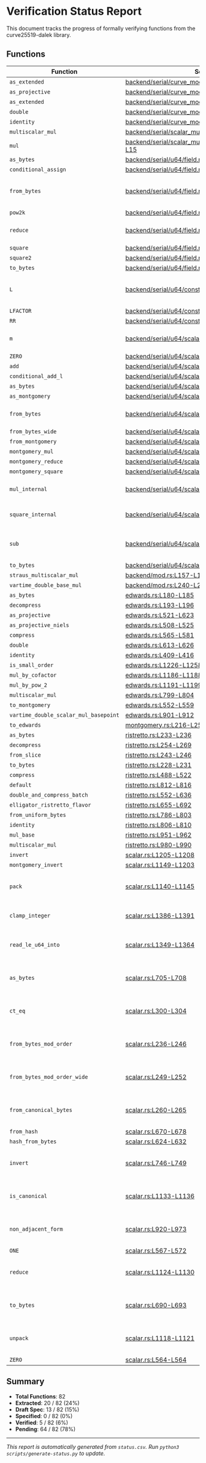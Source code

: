 # Verification Status Report

This document tracks the progress of formally verifying functions from the curve25519-dalek library.

## Functions

| Function | Source | Spec Theorem | Extracted | Verified | Notes |
|----------|--------|--------------|-----------|----------|-------|
| `as_extended` | [backend/serial/curve_models/mod.rs:L364-L372](curve25519-dalek/src/backend/serial/curve_models/mod.rs#L364-L372) | - | ☐ | ☐ |  |
| `as_projective` | [backend/serial/curve_models/mod.rs:L352-L359](curve25519-dalek/src/backend/serial/curve_models/mod.rs#L352-L359) | - | ☐ | ☐ |  |
| `as_extended` | [backend/serial/curve_models/mod.rs:L337-L345](curve25519-dalek/src/backend/serial/curve_models/mod.rs#L337-L345) | - | ☐ | ☐ |  |
| `double` | [backend/serial/curve_models/mod.rs:L380-L397](curve25519-dalek/src/backend/serial/curve_models/mod.rs#L380-L397) | - | ☐ | ☐ |  |
| `identity` | [backend/serial/curve_models/mod.rs:L229-L237](curve25519-dalek/src/backend/serial/curve_models/mod.rs#L229-L237) | - | ☐ | ☐ |  |
| `multiscalar_mul` | [backend/serial/scalar_mul/straus.rs:L1-L47](curve25519-dalek/src/backend/serial/scalar_mul/straus.rs#L1-L47) | - | ☐ | ☐ |  |
| `mul` | [backend/serial/scalar_mul/vartime_double_base.rs:L1-L15](curve25519-dalek/src/backend/serial/scalar_mul/vartime_double_base.rs#L1-L15) | - | ☐ | ☐ |  |
| `as_bytes` | [backend/serial/u64/field.rs:L367-L369](curve25519-dalek/src/backend/serial/u64/field.rs#L367-L369) | - | ☐ | ☐ |  |
| `conditional_assign` | [backend/serial/u64/field.rs:L247-L254](curve25519-dalek/src/backend/serial/u64/field.rs#L247-L254) | - | ☐ | ☐ |  |
| `from_bytes` | [backend/serial/u64/field.rs:L337-L363](curve25519-dalek/src/backend/serial/u64/field.rs#L337-L363) | - | ✅ | ☐ | Brackets required in extracted Lean |
| `pow2k` | [backend/serial/u64/field.rs:L460-L565](curve25519-dalek/src/backend/serial/u64/field.rs#L460-L565) | - | ☐ | ☐ |  |
| `reduce` | [backend/serial/u64/field.rs:L290-L323](curve25519-dalek/src/backend/serial/u64/field.rs#L290-L323) | [Backend/Serial/U64/Field/FieldElement51/Reduce.lean](Curve25519Dalek/Proofs/Backend/Serial/U64/Field/FieldElement51/Reduce.lean) | ✅ | ✅ | Verified (oliver-butterley) |
| `square` | [backend/serial/u64/field.rs:L561-L561](curve25519-dalek/src/backend/serial/u64/field.rs#L561-L561) | - | ☐ | ☐ |  |
| `square2` | [backend/serial/u64/field.rs:L566-L570](curve25519-dalek/src/backend/serial/u64/field.rs#L566-L570) | - | ☐ | ☐ |  |
| `to_bytes` | [backend/serial/u64/field.rs:L374-L456](curve25519-dalek/src/backend/serial/u64/field.rs#L374-L456) | - | ✅ | ☐ |  |
| `L` | [backend/serial/u64/constants.rs:L127-L133](curve25519-dalek/src/backend/serial/u64/constants.rs#L127-L133) | - | ✅ | ☐ | Brackets required in extracted Lean |
| `LFACTOR` | [backend/serial/u64/constants.rs:L136-L136](curve25519-dalek/src/backend/serial/u64/constants.rs#L136-L136) | - | ✅ | ☐ |  |
| `RR` | [backend/serial/u64/constants.rs:L148-L154](curve25519-dalek/src/backend/serial/u64/constants.rs#L148-L154) | - | ✅ | ☐ |  |
| `m` | [backend/serial/u64/scalar.rs:L56-L58](curve25519-dalek/src/backend/serial/u64/scalar.rs#L56-L58) | [Backend/Serial/U64/Scalar/M.lean](Curve25519Dalek/Proofs/Backend/Serial/U64/Scalar/M.lean) | ✅ | ✅ | Verified (oliver-butterley) |
| `ZERO` | [backend/serial/u64/scalar.rs:L62-L62](curve25519-dalek/src/backend/serial/u64/scalar.rs#L62-L62) | - | ✅ | ☐ |  |
| `add` | [backend/serial/u64/scalar.rs:L159-L174](curve25519-dalek/src/backend/serial/u64/scalar.rs#L159-L174) | - | ☐ | ☐ |  |
| `conditional_add_l` | [backend/serial/u64/scalar.rs:L195-L208](curve25519-dalek/src/backend/serial/u64/scalar.rs#L195-L208) | - | ✅ | ☐ |  |
| `as_bytes` | [backend/serial/u64/scalar.rs:L119-L158](curve25519-dalek/src/backend/serial/u64/scalar.rs#L119-L158) | - | ☐ | ☐ |  |
| `as_montgomery` | [backend/serial/u64/scalar.rs:L317-L323](curve25519-dalek/src/backend/serial/u64/scalar.rs#L317-L323) | - | ☐ | ☐ |  |
| `from_bytes` | [backend/serial/u64/scalar.rs:L64-L85](curve25519-dalek/src/backend/serial/u64/scalar.rs#L64-L85) | - | ✅ | ☐ | Nested loop refactored |
| `from_bytes_wide` | [backend/serial/u64/scalar.rs:L87-L116](curve25519-dalek/src/backend/serial/u64/scalar.rs#L87-L116) | - | ☐ | ☐ |  |
| `from_montgomery` | [backend/serial/u64/scalar.rs:L324-L432](curve25519-dalek/src/backend/serial/u64/scalar.rs#L324-L432) | - | ☐ | ☐ |  |
| `montgomery_mul` | [backend/serial/u64/scalar.rs:L304-L306](curve25519-dalek/src/backend/serial/u64/scalar.rs#L304-L306) | - | ☐ | ☐ |  |
| `montgomery_reduce` | [backend/serial/u64/scalar.rs:L253-L258](curve25519-dalek/src/backend/serial/u64/scalar.rs#L253-L258) | - | ☐ | ☐ |  |
| `montgomery_square` | [backend/serial/u64/scalar.rs:L310-L312](curve25519-dalek/src/backend/serial/u64/scalar.rs#L310-L312) | - | ☐ | ☐ |  |
| `mul_internal` | [backend/serial/u64/scalar.rs:L203-L217](curve25519-dalek/src/backend/serial/u64/scalar.rs#L203-L217) | [Backend/Serial/U64/Scalar/Scalar52/MulInternal.lean](Curve25519Dalek/Proofs/Backend/Serial/U64/Scalar/Scalar52/MulInternal.lean) | ✅ | ✅ | Verified (oliver-butterley) |
| `square_internal` | [backend/serial/u64/scalar.rs:L222-L241](curve25519-dalek/src/backend/serial/u64/scalar.rs#L222-L241) | [Backend/Serial/U64/Scalar/Scalar52/SquareInternal.lean](Curve25519Dalek/Proofs/Backend/Serial/U64/Scalar/Scalar52/SquareInternal.lean) | ✅ | ✅ | Verified (oliver-butterley) |
| `sub` | [backend/serial/u64/scalar.rs:L175-L198](curve25519-dalek/src/backend/serial/u64/scalar.rs#L175-L198) | - | ✅ | ☐ | Minor refactor of loop required |
| `to_bytes` | [backend/serial/u64/scalar.rs:L129-L166](curve25519-dalek/src/backend/serial/u64/scalar.rs#L129-L166) | - | ✅ | ☐ |  |
| `straus_multiscalar_mul` | [backend/mod.rs:L157-L191](curve25519-dalek/src/backend/mod.rs#L157-L191) | - | ☐ | ☐ |  |
| `vartime_double_base_mul` | [backend/mod.rs:L240-L245](curve25519-dalek/src/backend/mod.rs#L240-L245) | - | ☐ | ☐ |  |
| `as_bytes` | [edwards.rs:L180-L185](curve25519-dalek/src/edwards.rs#L180-L185) | - | ☐ | ☐ |  |
| `decompress` | [edwards.rs:L193-L196](curve25519-dalek/src/edwards.rs#L193-L196) | - | ☐ | ☐ |  |
| `as_projective` | [edwards.rs:L521-L623](curve25519-dalek/src/edwards.rs#L521-L623) | - | ☐ | ☐ |  |
| `as_projective_niels` | [edwards.rs:L508-L525](curve25519-dalek/src/edwards.rs#L508-L525) | - | ☐ | ☐ |  |
| `compress` | [edwards.rs:L565-L581](curve25519-dalek/src/edwards.rs#L565-L581) | - | ☐ | ☐ |  |
| `double` | [edwards.rs:L613-L626](curve25519-dalek/src/edwards.rs#L613-L626) | - | ☐ | ☐ |  |
| `identity` | [edwards.rs:L409-L416](curve25519-dalek/src/edwards.rs#L409-L416) | - | ☐ | ☐ |  |
| `is_small_order` | [edwards.rs:L1226-L1258](curve25519-dalek/src/edwards.rs#L1226-L1258) | - | ☐ | ☐ |  |
| `mul_by_cofactor` | [edwards.rs:L1186-L1188](curve25519-dalek/src/edwards.rs#L1186-L1188) | - | ☐ | ☐ |  |
| `mul_by_pow_2` | [edwards.rs:L1191-L1199](curve25519-dalek/src/edwards.rs#L1191-L1199) | - | ☐ | ☐ |  |
| `multiscalar_mul` | [edwards.rs:L799-L804](curve25519-dalek/src/edwards.rs#L799-L804) | - | ☐ | ☐ |  |
| `to_montgomery` | [edwards.rs:L552-L559](curve25519-dalek/src/edwards.rs#L552-L559) | - | ☐ | ☐ |  |
| `vartime_double_scalar_mul_basepoint` | [edwards.rs:L901-L912](curve25519-dalek/src/edwards.rs#L901-L912) | - | ☐ | ☐ |  |
| `to_edwards` | [montgomery.rs:L216-L252](curve25519-dalek/src/montgomery.rs#L216-L252) | - | ☐ | ☐ |  |
| `as_bytes` | [ristretto.rs:L233-L236](curve25519-dalek/src/ristretto.rs#L233-L236) | - | ☐ | ☐ |  |
| `decompress` | [ristretto.rs:L254-L269](curve25519-dalek/src/ristretto.rs#L254-L269) | - | ☐ | ☐ |  |
| `from_slice` | [ristretto.rs:L243-L246](curve25519-dalek/src/ristretto.rs#L243-L246) | - | ☐ | ☐ |  |
| `to_bytes` | [ristretto.rs:L228-L231](curve25519-dalek/src/ristretto.rs#L228-L231) | - | ☐ | ☐ |  |
| `compress` | [ristretto.rs:L488-L522](curve25519-dalek/src/ristretto.rs#L488-L522) | - | ☐ | ☐ |  |
| `default` | [ristretto.rs:L812-L816](curve25519-dalek/src/ristretto.rs#L812-L816) | - | ☐ | ☐ |  |
| `double_and_compress_batch` | [ristretto.rs:L552-L636](curve25519-dalek/src/ristretto.rs#L552-L636) | - | ☐ | ☐ |  |
| `elligator_ristretto_flavor` | [ristretto.rs:L655-L692](curve25519-dalek/src/ristretto.rs#L655-L692) | - | ☐ | ☐ |  |
| `from_uniform_bytes` | [ristretto.rs:L786-L803](curve25519-dalek/src/ristretto.rs#L786-L803) | - | ☐ | ☐ |  |
| `identity` | [ristretto.rs:L806-L810](curve25519-dalek/src/ristretto.rs#L806-L810) | - | ☐ | ☐ |  |
| `mul_base` | [ristretto.rs:L951-L962](curve25519-dalek/src/ristretto.rs#L951-L962) | - | ☐ | ☐ |  |
| `multiscalar_mul` | [ristretto.rs:L980-L990](curve25519-dalek/src/ristretto.rs#L980-L990) | - | ☐ | ☐ |  |
| `invert` | [scalar.rs:L1205-L1208](curve25519-dalek/src/scalar.rs#L1205-L1208) | - | ☐ | ☐ |  |
| `montgomery_invert` | [scalar.rs:L1149-L1203](curve25519-dalek/src/scalar.rs#L1149-L1203) | - | ☐ | ☐ |  |
| `pack` | [scalar.rs:L1140-L1145](curve25519-dalek/src/scalar.rs#L1140-L1145) | - | ☐ | ✏️ | NL-specs written (markus-dablander) |
| `clamp_integer` | [scalar.rs:L1386-L1391](curve25519-dalek/src/scalar.rs#L1386-L1391) | [Scalar/ClampInteger.lean](Curve25519Dalek/Proofs/Scalar/ClampInteger.lean) | ✅ | ✅ | Verified (oliver-butterley) |
| `read_le_u64_into` | [scalar.rs:L1349-L1364](curve25519-dalek/src/scalar.rs#L1349-L1364) | - | ☐ | ✏️ | NL-specs written (markus-dablander) |
| `as_bytes` | [scalar.rs:L705-L708](curve25519-dalek/src/scalar.rs#L705-L708) | - | ✅ | ✏️ | NL-specs written (markus-dablander) |
| `ct_eq` | [scalar.rs:L300-L304](curve25519-dalek/src/scalar.rs#L300-L304) | [Scalar/Scalar/CtEq.lean](Curve25519Dalek/Proofs/Scalar/Scalar/CtEq.lean) | ☐ | ✏️ | NL-specs written (markus-dablander) |
| `from_bytes_mod_order` | [scalar.rs:L236-L246](curve25519-dalek/src/scalar.rs#L236-L246) | - | ☐ | ✏️ | NL-specs written (markus-dablander) |
| `from_bytes_mod_order_wide` | [scalar.rs:L249-L252](curve25519-dalek/src/scalar.rs#L249-L252) | - | ☐ | ✏️ | NL-specs written (markus-dablander) |
| `from_canonical_bytes` | [scalar.rs:L260-L265](curve25519-dalek/src/scalar.rs#L260-L265) | - | ☐ | ✏️ | NL-specs written (markus-dablander) |
| `from_hash` | [scalar.rs:L670-L678](curve25519-dalek/src/scalar.rs#L670-L678) | - | ☐ | ☐ |  |
| `hash_from_bytes` | [scalar.rs:L624-L632](curve25519-dalek/src/scalar.rs#L624-L632) | - | ☐ | ☐ |  |
| `invert` | [scalar.rs:L746-L749](curve25519-dalek/src/scalar.rs#L746-L749) | - | ☐ | ✏️ | NL-specs written (markus-dablander) |
| `is_canonical` | [scalar.rs:L1133-L1136](curve25519-dalek/src/scalar.rs#L1133-L1136) | - | ☐ | ✏️ | NL-specs written (markus-dablander) |
| `non_adjacent_form` | [scalar.rs:L920-L973](curve25519-dalek/src/scalar.rs#L920-L973) | - | ☐ | ✏️ | NL-specs written (markus-dablander) |
| `ONE` | [scalar.rs:L567-L572](curve25519-dalek/src/scalar.rs#L567-L572) | - | ✅ | ☐ |  |
| `reduce` | [scalar.rs:L1124-L1130](curve25519-dalek/src/scalar.rs#L1124-L1130) | - | ☐ | ✏️ | NL-specs written (markus-dablander) |
| `to_bytes` | [scalar.rs:L690-L693](curve25519-dalek/src/scalar.rs#L690-L693) | - | ✅ | ✏️ | NL-specs written (markus-dablander) |
| `unpack` | [scalar.rs:L1118-L1121](curve25519-dalek/src/scalar.rs#L1118-L1121) | - | ✅ | ✏️ | NL-specs written (markus-dablander) |
| `ZERO` | [scalar.rs:L564-L564](curve25519-dalek/src/scalar.rs#L564-L564) | - | ✅ | ☐ |  |

## Summary

- **Total Functions**: 82
- **Extracted**: 20 / 82 (24%)
- **Draft Spec**: 13 / 82 (15%)
- **Specified**: 0 / 82 (0%)
- **Verified**: 5 / 82 (6%)
- **Pending**: 64 / 82 (78%)

---

*This report is automatically generated from `status.csv`. Run `python3 scripts/generate-status.py` to update.*
